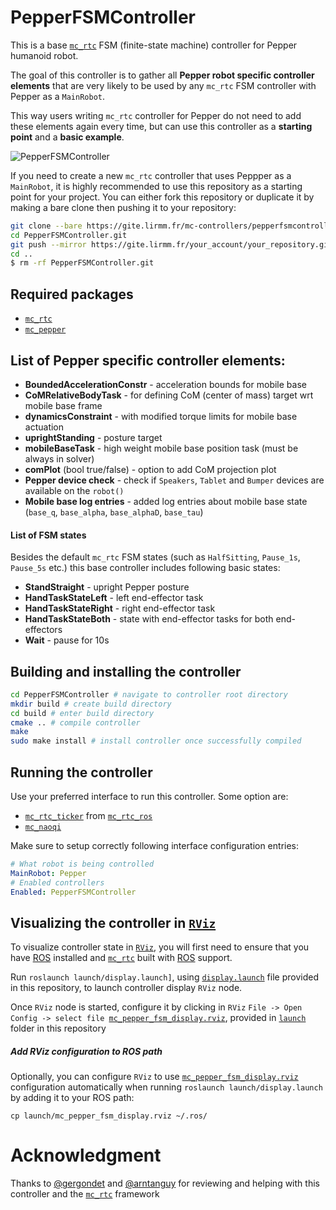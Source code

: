 # PepperFSMController

This is a base [`mc_rtc`](https://github.com/jrl-umi3218/mc_rtc) FSM (finite-state machine) controller for Pepper humanoid robot.

The goal of this controller is to gather all **Pepper robot specific controller elements** that are very likely to be used by any `mc_rtc` FSM controller with Pepper as a `MainRobot`.

This way users writing `mc_rtc` controller for Pepper do not need to add these elements again every time, but can use this controller as a **starting point** and a **basic example**.

![PepperFSMController](doc/pepperfsmcontroller.png "PepperFSMController")

If you need to create a new `mc_rtc` controller that uses Peppper as a `MainRobot`, it is highly recommended to use this repository as a starting point for your project. You can either fork this repository or duplicate it by making a bare clone then pushing it to your repository:

```bash
git clone --bare https://gite.lirmm.fr/mc-controllers/pepperfsmcontroller PepperFSMController
cd PepperFSMController.git
git push --mirror https://gite.lirmm.fr/your_account/your_repository.git
cd ..
$ rm -rf PepperFSMController.git
```

## Required packages

* [`mc_rtc`](https://jrl-umi3218.github.io/mc_rtc/tutorials/introduction/installation-guide.html)
* [`mc_pepper`](https://gite.lirmm.fr/multi-contact/mc_pepper)


## List of Pepper specific controller elements:

* **BoundedAccelerationConstr** - acceleration bounds for mobile base
* **CoMRelativeBodyTask** - for defining CoM (center of mass) target wrt mobile base frame
* **dynamicsConstraint** - with modified torque limits for mobile base actuation
* **uprightStanding** - posture target
* **mobileBaseTask** - high weight mobile base position task (must be always in solver)
* **comPlot** (bool true/false) - option to add CoM projection plot
* **Pepper device check** - check if `Speakers`, `Tablet` and `Bumper` devices are available on the `robot()`
* **Mobile base log entries** - added log entries about mobile base state (`base_q`, `base_alpha`, `base_alphaD`, `base_tau`)

#### List of FSM states

Besides the default `mc_rtc` FSM states (such as `HalfSitting`, `Pause_1s`, `Pause_5s` etc.) this base controller includes following basic states:

* **StandStraight** - upright Pepper posture
* **HandTaskStateLeft** - left end-effector task
* **HandTaskStateRight** - right end-effector task
* **HandTaskStateBoth** - state with end-effector tasks for both end-effectors
* **Wait** - pause for 10s


## Building and installing the controller

```bash
cd PepperFSMController # navigate to controller root directory
mkdir build # create build directory
cd build # enter build directory
cmake .. # compile controller
make
sudo make install # install controller once successfully compiled
```

## Running the controller

Use your preferred interface to run this controller. Some option are:

* [`mc_rtc_ticker`](https://github.com/jrl-umi3218/mc_rtc_ros/tree/master/mc_rtc_ticker) from [`mc_rtc_ros`](https://github.com/jrl-umi3218/mc_rtc_ros)
* [`mc_naoqi`](https://gite.lirmm.fr/multi-contact/mc_naoqi)

Make sure to setup correctly following interface configuration entries:

```yaml
# What robot is being controlled
MainRobot: Pepper
# Enabled controllers
Enabled: PepperFSMController
```
## Visualizing the controller in [`RViz`](https://wiki.ros.org/rviz)

To visualize controller state in [`RViz`](https://wiki.ros.org/rviz), you will first need to ensure that you have [ROS](https://www.ros.org/) installed and [`mc_rtc`](https://github.com/jrl-umi3218/mc_rtc) built with [ROS](https://www.ros.org/) support.

Run `roslaunch launch/display.launch]`, using [`display.launch`](launch/display.launch) file provided in this repository, to launch controller display `RViz` node.

Once `RViz` node is started, configure it by clicking in `RViz` `File -> Open Config -> select file `[`mc_pepper_fsm_display.rviz`](launch/mc_pepper_fsm_display.rviz), provided in [`launch`](launch) folder in this repository

##### Add RViz configuration to ROS path

Optionally, you can configure `RViz` to use [`mc_pepper_fsm_display.rviz`](launch/mc_pepper_fsm_display.rviz) configuration automatically when running `roslaunch launch/display.launch` by adding it to your ROS path:

```
cp launch/mc_pepper_fsm_display.rviz ~/.ros/
```

# Acknowledgment

Thanks to [@gergondet](https://github.com/gergondet) and [@arntanguy](https://github.com/arntanguy) for reviewing and helping with this controller and the [`mc_rtc`](https://jrl-umi3218.github.io/mc_rtc/) framework
